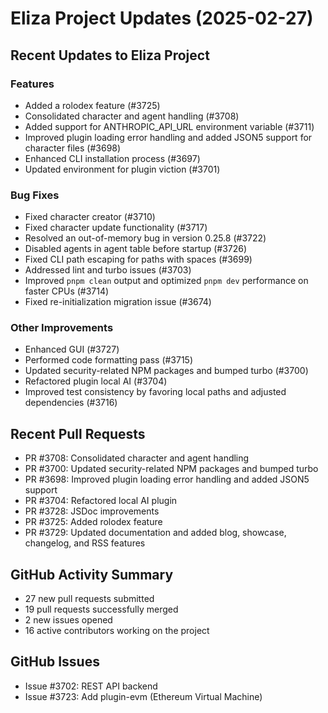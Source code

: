 # Eliza Project Updates (2025-02-27)

## Recent Updates to Eliza Project

### Features
- Added a rolodex feature (#3725)
- Consolidated character and agent handling (#3708)
- Added support for ANTHROPIC_API_URL environment variable (#3711)
- Improved plugin loading error handling and added JSON5 support for character files (#3698)
- Enhanced CLI installation process (#3697)
- Updated environment for plugin viction (#3701)

### Bug Fixes
- Fixed character creator (#3710)
- Fixed character update functionality (#3717)
- Resolved an out-of-memory bug in version 0.25.8 (#3722)
- Disabled agents in agent table before startup (#3726)
- Fixed CLI path escaping for paths with spaces (#3699)
- Addressed lint and turbo issues (#3703)
- Improved `pnpm clean` output and optimized `pnpm dev` performance on faster CPUs (#3714)
- Fixed re-initialization migration issue (#3674)

### Other Improvements
- Enhanced GUI (#3727)
- Performed code formatting pass (#3715)
- Updated security-related NPM packages and bumped turbo (#3700)
- Refactored plugin local AI (#3704)
- Improved test consistency by favoring local paths and adjusted dependencies (#3716)

## Recent Pull Requests

- PR #3708: Consolidated character and agent handling
- PR #3700: Updated security-related NPM packages and bumped turbo
- PR #3698: Improved plugin loading error handling and added JSON5 support
- PR #3704: Refactored local AI plugin
- PR #3728: JSDoc improvements
- PR #3725: Added rolodex feature
- PR #3729: Updated documentation and added blog, showcase, changelog, and RSS features

## GitHub Activity Summary

- 27 new pull requests submitted
- 19 pull requests successfully merged
- 2 new issues opened
- 16 active contributors working on the project

## GitHub Issues

- Issue #3702: REST API backend
- Issue #3723: Add plugin-evm (Ethereum Virtual Machine)